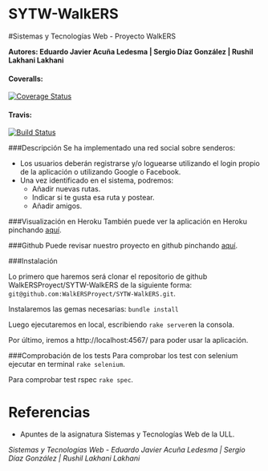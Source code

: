 SYTW-WalkERS
============
#Sistemas y Tecnologías Web - Proyecto WalkERS

**Autores: Eduardo Javier Acuña Ledesma | Sergio Díaz González | Rushil Lakhani Lakhani**

#### Coveralls:
[![Coverage Status](https://img.shields.io/coveralls/WalkERSProyect/SYTW-WalkERS.svg)](https://coveralls.io/r/WalkERSProyect/SYTW-WalkERS)

#### Travis: 
[![Build Status](https://travis-ci.org/WalkERSProyect/SYTW-WalkERS.svg?branch=master)](https://travis-ci.org/WalkERSProyect/SYTW-WalkERS)

###Descripción
Se ha implementado una red social sobre senderos:

* Los usuarios deberán registrarse y/o loguearse utilizando el login propio de la aplicación o utilizando Google o Facebook.
* Una vez identificado en el sistema, podremos:
	- Añadir nuevas rutas.
	- Indicar si te gusta esa ruta y postear.
	- Añadir amigos.

###Visualización en Heroku
También puede ver la aplicación en Heroku pinchando [aquí](http://walkers.herokuapp.com//).

###Github
Puede revisar nuestro proyecto en github pinchando [aquí](https://github.com/WalkERSProyect/SYTW-WalkERS).

###Instalación

Lo primero que haremos será clonar el repositorio de github WalkERSProyect/SYTW-WalkERS de la siguiente forma: `git@github.com:WalkERSProyect/SYTW-WalkERS.git`.

Instalaremos las gemas necesarias: `bundle install`

Luego ejecutaremos en local, escribiendo `rake server`en la consola.

Por último, iremos a http://localhost:4567/ para poder usar la aplicación.

###Comprobación de los tests
Para comprobar los test con selenium ejecutar en terminal `rake selenium`.

Para comprobar test rspec `rake spec`.


# Referencias

- Apuntes de la asignatura Sistemas y Tecnologías Web de la ULL.


*Sistemas y Tecnologías Web - Eduardo Javier Acuña Ledesma | Sergio Díaz González | Rushil Lakhani Lakhani*
